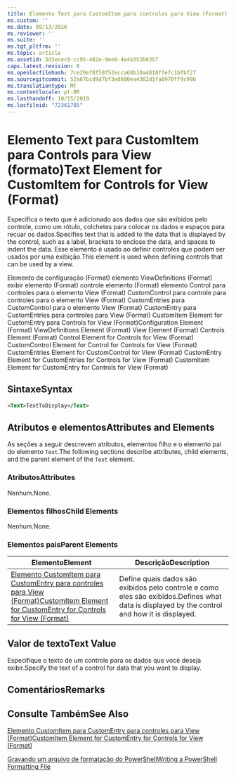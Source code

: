 ```yaml
---
title: Elemento Text para CustomItem para controles para View (Format) | Microsoft Docs
ms.custom: ''
ms.date: 09/13/2016
ms.reviewer: ''
ms.suite: ''
ms.tgt_pltfrm: ''
ms.topic: article
ms.assetid: 5d3ecec9-cc95-482e-9ee0-4e4e353b6357
caps.latest.revision: 6
ms.openlocfilehash: 7ce29ef8f58f52ecca68b10a4818ffe7c1bfbf27
ms.sourcegitcommit: 52a67bcd9d7bf3e8600ea4302d1fa8970ff9c998
ms.translationtype: MT
ms.contentlocale: pt-BR
ms.lasthandoff: 10/15/2019
ms.locfileid: "72361785"
---
```

# <a name="text-element-for-customitem-for-controls-for-view-format"></a><span data-ttu-id="5ca57-102">Elemento Text para CustomItem para Controls para View (formato)</span><span class="sxs-lookup"><span data-stu-id="5ca57-102">Text Element for CustomItem for Controls for View (Format)</span></span>

<span data-ttu-id="5ca57-103">Especifica o texto que é adicionado aos dados que são exibidos pelo controle, como um rótulo, colchetes para colocar os dados e espaços para recuar os dados.</span><span class="sxs-lookup"><span data-stu-id="5ca57-103">Specifies text that is added to the data that is displayed by the control, such as a label, brackets to enclose the data, and spaces to indent the data.</span></span> <span data-ttu-id="5ca57-104">Esse elemento é usado ao definir controles que podem ser usados por uma exibição.</span><span class="sxs-lookup"><span data-stu-id="5ca57-104">This element is used when defining controls that can be used by a view.</span></span>

<span data-ttu-id="5ca57-105">Elemento de configuração (Format) elemento ViewDefinitions (Format) exibir elemento (Format) controle elemento (Format) elemento Control para controles para o elemento View (Format) CustomControl para controle para controles para o elemento View (Format) CustomEntries para CustomControl para o elemento View (Format) CustomEntry para CustomEntries para controles para View (Format) CustomItem Element for CustomEntry para Controls for View (Format)</span><span class="sxs-lookup"><span data-stu-id="5ca57-105">Configuration Element (Format) ViewDefinitions Element (Format) View Element (Format) Controls Element (Format) Control Element for Controls for View (Format) CustomControl Element for Control for Controls for View (Format) CustomEntries Element for CustomControl for View (Format) CustomEntry Element for CustomEntries for Controls for View (Format) CustomItem Element for CustomEntry for Controls for View (Format)</span></span>

## <a name="syntax"></a><span data-ttu-id="5ca57-106">Sintaxe</span><span class="sxs-lookup"><span data-stu-id="5ca57-106">Syntax</span></span>

```xml
<Text>TextToDisplay</Text>
```

## <a name="attributes-and-elements"></a><span data-ttu-id="5ca57-107">Atributos e elementos</span><span class="sxs-lookup"><span data-stu-id="5ca57-107">Attributes and Elements</span></span>

<span data-ttu-id="5ca57-108">As seções a seguir descrevem atributos, elementos filho e o elemento pai do elemento `Text`.</span><span class="sxs-lookup"><span data-stu-id="5ca57-108">The following sections describe attributes, child elements, and the parent element of the `Text` element.</span></span>

### <a name="attributes"></a><span data-ttu-id="5ca57-109">Atributos</span><span class="sxs-lookup"><span data-stu-id="5ca57-109">Attributes</span></span>

<span data-ttu-id="5ca57-110">Nenhum.</span><span class="sxs-lookup"><span data-stu-id="5ca57-110">None.</span></span>

### <a name="child-elements"></a><span data-ttu-id="5ca57-111">Elementos filhos</span><span class="sxs-lookup"><span data-stu-id="5ca57-111">Child Elements</span></span>

<span data-ttu-id="5ca57-112">Nenhum.</span><span class="sxs-lookup"><span data-stu-id="5ca57-112">None.</span></span>

### <a name="parent-elements"></a><span data-ttu-id="5ca57-113">Elementos pais</span><span class="sxs-lookup"><span data-stu-id="5ca57-113">Parent Elements</span></span>

|<span data-ttu-id="5ca57-114">Elemento</span><span class="sxs-lookup"><span data-stu-id="5ca57-114">Element</span></span>|<span data-ttu-id="5ca57-115">Descrição</span><span class="sxs-lookup"><span data-stu-id="5ca57-115">Description</span></span>|
|-------------|-----------------|
|[<span data-ttu-id="5ca57-116">Elemento CustomItem para CustomEntry para controles para View (Format)</span><span class="sxs-lookup"><span data-stu-id="5ca57-116">CustomItem Element for CustomEntry for Controls for View (Format)</span></span>](./customitem-element-for-customentry-for-controls-for-view-format.md)|<span data-ttu-id="5ca57-117">Define quais dados são exibidos pelo controle e como eles são exibidos.</span><span class="sxs-lookup"><span data-stu-id="5ca57-117">Defines what data is displayed by the control and how it is displayed.</span></span>|

## <a name="text-value"></a><span data-ttu-id="5ca57-118">Valor de texto</span><span class="sxs-lookup"><span data-stu-id="5ca57-118">Text Value</span></span>

<span data-ttu-id="5ca57-119">Especifique o texto de um controle para os dados que você deseja exibir.</span><span class="sxs-lookup"><span data-stu-id="5ca57-119">Specify the text of a control for data that you want to display.</span></span>

## <a name="remarks"></a><span data-ttu-id="5ca57-120">Comentários</span><span class="sxs-lookup"><span data-stu-id="5ca57-120">Remarks</span></span>

## <a name="see-also"></a><span data-ttu-id="5ca57-121">Consulte Também</span><span class="sxs-lookup"><span data-stu-id="5ca57-121">See Also</span></span>

[<span data-ttu-id="5ca57-122">Elemento CustomItem para CustomEntry para controles para View (Format)</span><span class="sxs-lookup"><span data-stu-id="5ca57-122">CustomItem Element for CustomEntry for Controls for View (Format)</span></span>](./customitem-element-for-customentry-for-controls-for-view-format.md)

[<span data-ttu-id="5ca57-123">Gravando um arquivo de formatação do PowerShell</span><span class="sxs-lookup"><span data-stu-id="5ca57-123">Writing a PowerShell Formatting File</span></span>](./writing-a-powershell-formatting-file.md)
